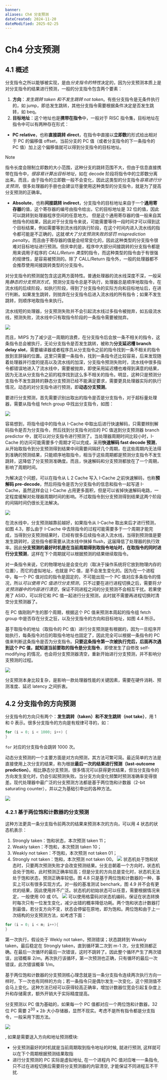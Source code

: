 ```yaml
---
banner:
aliases: Ch4 分支预测
dateCreated: 2024-11-20
dateModified: 2025-02-25
---
```

# Ch4 分支预测

## 4.1 概述

分支指令之所以能够被实现，是由*分支指令的特性*决定的，因为分支预测本质上是对分支指令的结果进行预测，一般的分支指令包含两个要素：

1. **方向**：*发生跳转 taken 和不发生跳转 not taken*。有些分支指令是无条件执行的，如 jump，即总发生跳转，其他分支指令需要根据条件决定是否发生跳转，如 beq。
2. **目标地址**：这个地址也是**携带在指令**中，一般对于 RISC 指令集，目标地址在指令中可以有两种存在形式：
- **PC relative**，也称**直接跳转 direct**，在指令中直接以**立即数**的形式给出相对于 PC 的偏移值 offset，当前分支的 PC 值（或者分支指令的下一条指令的 PC 值）加上这个偏移值就可以得到分支指令的目标地址。

> [!note]
指令长度会限制立即数的大小范围，这种分支的跳转范围不大，但由于信息直接携带在指令中，*很容易计算出目标地址*，如在 decode 阶段将指令中的立即数分离出来。而且，由于指令的立即数一般不会变化，因此这类型的分支指令*容易进行分支预测*，很多处理器的手册也会建议尽量使用这种类型的分支指令，就是为了提高分支预测的正确率。

 - **Absolute**，也称**间接跳转 indirect**，分支指令的目标地址来自于一个**通用寄存器**的值，这个寄存器的编号由指令给出，它的目标地址是 32 位的值，因此可以跳转到处理器程序空间的任意地方。
但是这个通用寄存器的值一般来自其他指令的结果，因此对于分支指令来说，可能需要等待一段时间才可以得到这个目标结果，例如需要等到流水线的执行阶段，在这个时间内进入流水线的指令都可能是不正确的，这就*增大了分支预测失败的惩罚 misprediction penalty*。而且由于寄存器的值是会经常变化的，因此这种类型的分支指令很难对目标地址进行预测。但庆幸的是，程序中大部分间接跳转的分支指令都是用来调用子程序的 *CALL/Return 类型*的指令，而这种类型的指令由于有很强的规律性，是容易被预测的。除了 CALL/Return 指令外，一般的处理器都不会推荐使用间接跳转类型的分支指令。

对分支指令的预测就包含这这两方面特性。普通处理器的流水线深度不深，一般采用*静态的分支预测方式*，预测分支指令总是不执行，处理器总是顺序地取指令，在流水线的后续阶段，如执行阶段，得到了分支指令的实际方向和目标地址后，在进行判断。如果发生跳转，则抛弃在分支指令后进入流水线的所有指令；如果不发生跳转，则顺序地取指令来执行。

流水线短的处理器，分支预测失败并不会引起流水线过多指令被抛弃，如五级流水线，预测失败，流水线中只有取指令阶段的一条指令需要被抛弃。

![](MIPS五级分支指令.png)

而且，MIPS 为了减少这一周期的浪费，在分支指令后会放一条不相关的指令，这条指令总会被执行，无论分支指令是否发生跳转，被称为**分支延迟槽 branch delay slot**，需要编译器或者程序员从分支指令之前的指令找到一条不相关的指令放到言辞操的位置。这里只需要一条指令，找到一条指令还比较容易，后来发现随着处理器并行度的提高以及流水线的加深，分支指令预测失败时，流水线中很多指令都错误地进入了流水线中，需要被抛弃，即使采用延迟槽也难得到满意的结果，因为无法从分支指令之前的程序找到这么多不相关的指令。明显，这种只是预测分支指令不发生跳转的静态分支预测已经不能满足要求，需要更具处理器实际的执行情况，动态的对分支指令进行预测，即**动态分支预测**。

要进行分支预测，首先需要识别出取出的指令是否是分支指令，对于超标量处理器，需要从指令组 fetch group 中找出分支指令，如图：

![](识别分支指令.png)

容易想到，将指令组中的指令从 I-Cache 中取出后进行快速解码，只需要辨别解码指令是否为分支指令，然后找到分支指令对应的 PC 值送到分支预测器 branch predictor 中，就可以对分支指令进行预测了。当处理器周期时间比较小时，I-Cache 的访问可能需要多个周期才可以完成，采用**快速解码 fast decode 预测**，从开始取指令到分支预测得到结果中间需要间隔好几个周期，在这些周期内无法得到准确的预测结果，只能顺序地取指令，相当于这些周期都是预测分支指令不发生跳转，这降低了分支预测准确度。而且，快速解码和分支预测都放在了一个周期，影响了周期时间。

为解决这个问题，可以在指令从 L 2 Cache 写入 I-Cache 之前快速解码，也称**预解码 pre-decode**，然后将指令是否为分支指令的信息和指令一起写道 I-Cache，虽然这样会让 I-Cache 占用更多面积，但是可以省掉快速解码电路，一定程度缓解对处理器周期时间的影响。不过取指令到分支预测得到结果这两个阶段的间隔时间仍很长无法解决。

![](快速解码识别.png)

在流水线中，分支预测越靠前越好，如果指令从 I-Cache 取出来后才进行预测，如图 4.3，那么由于 I-Cache 中去除指令的过程可能需要多于一个周期才能完成，当得到分支预测结果时，已经有很多后续指令进入流水线，当得到预测值是要发生跳转时，这些指令都需要从流水线中抹掉 flush，这届降低了处理器的执行效率。因此**分支预测的最好时机是在当前周期得到取指令地址时，在取指令的同时进行分支预测**，这样在下个周期就可以根据预测的结果继续取指令。

对一条指令来说，它的物理地址是会变化的（取决于操作系统将它放到物理内存的位置），而它的虚拟地址，也就是 PC 值，是不会发生变化的。因为在一个进程中，每一个 PC 值对应的指令是固定的，不可能出现一个 PC 值对应多条指令的情况，所以*可以使用 PC 值进行分支预测*，只不过要在进行进程切换之后，需要将*分支预测器中的内容进行清空*，保证不同进程之间的分支预测不会相互干扰。若果使用了 ASID，可以将它和 PC 值一起进行分支预测，此时就不需要再进程切换时清空分支预测器了。

在 PC 值刚刚产生的那个周期，根据这个 PC 值来预测本周起的指令组 fetch group 中是否存在分支之狂，以及分支指令的方向和目标地址，如图 4.4 所示。

基于取指令的地址（取指令的 PC 值）进行分支预测是有根据的，因为一旦程序开始执行，每条指令对应的取指令地址也固定了，因此完全可以根据一条指令的 PC 值来判断这条指令是否为分支指令。**只要这条指令第一次被执行完后，后面再次遇到这个 PC 值，就知道当前要取的指令是分支指令**，即使发生了自修改 self-modifying 的情况，也会将分支预测器清空，重新开始进行分支预测，并不影响分支预测的过程。

![](根据PC值辨别分支指令.png)

分支预测本身比较复杂，是影响一款处理器性能的关键因素，需要在硬件消耗、预测准度、延迟 latency 之间折衷。

## 4.2 分支指令的方向预测

分支指令的方向只有两个：**发生跳转（taken）和不发生跳转（not take）**，用 1 和 0 表示。很多分支指令的方向是有规律可寻的，如：

```c
for (i = 0; i < 1000; i++) {
}
```

`for` 对应的分支指令会跳转 1000 次。

动态分支预测的一个主要方面是对方向预测，其方法可繁可简。最近简单的方法是直接使用上次分支的结果，称为根据**最后一次的结果进行预测（last-outcome prediction）**。相比静态分支预测，很多情况可以获得更优结果，但当分支指令的方向发生变化时，仍会引起预测失败。当分支方向变化频繁时预测准确率变得很差。现代处理器中最广泛的分支预测方法都是基于两位饱和计数器（2-bit saturating counter），并以之为基础引申出的各种方法。

![](最后次结果.png)

### 4.2.1 基于两位饱和计数器的分支预测

这种方法更具一条分支指令前两次的结果来预测本次的方向，可以用 4 状态的状态机表示：

1. Strongly taken：饱和状态，本次预测 taken 11；
2. Weakly taken：不饱和，本次预测 taken 10；
3. Weakly not taken：不饱和，本次预测 not taken 01；
4. Strongly not taken：饱和，本次预测 not taken 00。
![](两位饱和.png)
状态机处于饱和状态时，只要两次预测失败才会改变预测结果。分支总朝着一个方向时，状态机会处于饱和，此时预测正确率较高；但是分支的方向总是变化时，状态机无法处于饱和状态，预测正确率较低。图 4.8 只是基于两位饱和计数器的一种，事实上可以有很多实现方式。对一般的基准测试 benchark，图 4.9 并不会有更优的结果，因此使用并不广泛。状态机的初始状态可以任意，需要根据情况来定，一般使用 00 或 01。
![](两位饱和另.png)
可以使用格雷码对状态机编码，保证在状态转换时每次只有一位发生变化，减少出错的概率降低功耗。两个饱和状态计数器打到最值，若分支方向不变，状态会停留在原地，即为饱和。两位饱和由于上一次结构的分支预测方法，如考虑下面：

```c
for (i = 0; i < m; i++){
}
```

第一次执行，假设处于 Wekly not taken，预测错误；状态跳转到 Weakly taken，最后稳定在 Strongly taken，直到循环第二次到 m-1 次，分支预测都正确。在最后一次循环的最后一次错误，这时不跳转了。因此整个循环产生了两次错误，出错概率 $2/m$。再次执行该循环，第一次预测也正确，只有循环的最后一次错误，此次错误概率 $1/m$。

基于两位饱和计数器的分支预测核心理念就是当一条分支指令连续两次执行方向一样时，下一次也有同样的方向；若一条指令只是偶尔发生一次变化，这个预测值不会马上变化。这种方法已经可以获得较高正确率，增加计数器位宽会引起复杂度上升和存储需求，额外开销大于实际精度提高。

分支预测以 PC 值为基础的，如果每一个 PC 值都对应一个两位饱和计数器，32 位 PC 需要 $2^{30}\times 2 b$ 大小存储器，显然不现实。考虑不是所有指令都是分支指令，一般采用下图方法。

![](PC一部分寻址.png)

, 如果是需要送入方向和地址预测模块:

- 分支预测最好的时机就是当前周期取到指令地址的时候, 就进行预测, 这样就可以在下个周期根据预测结果取指
- 进行分支预测的 PC 实际是虚拟地址, 在一个进程内 PC 值对应唯一一条指令, 只不过在进程切换后需要将分支预测器的内容清空, 才能保证不同进程互不干扰.
